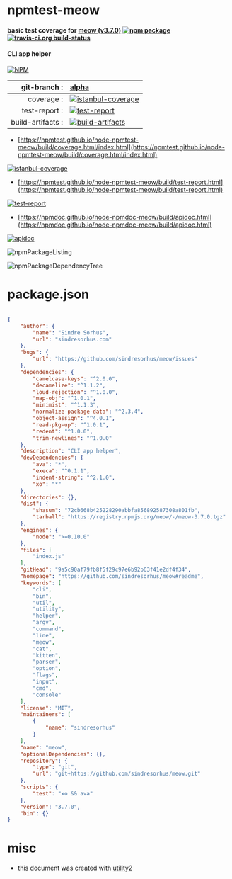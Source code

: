 # npmtest-meow

#### basic test coverage for  [meow (v3.7.0)](https://github.com/sindresorhus/meow#readme)  [![npm package](https://img.shields.io/npm/v/npmtest-meow.svg?style=flat-square)](https://www.npmjs.org/package/npmtest-meow) [![travis-ci.org build-status](https://api.travis-ci.org/npmtest/node-npmtest-meow.svg)](https://travis-ci.org/npmtest/node-npmtest-meow)

#### CLI app helper

[![NPM](https://nodei.co/npm/meow.png?downloads=true&downloadRank=true&stars=true)](https://www.npmjs.com/package/meow)

| git-branch : | [alpha](https://github.com/npmtest/node-npmtest-meow/tree/alpha)|
|--:|:--|
| coverage : | [![istanbul-coverage](https://npmtest.github.io/node-npmtest-meow/build/coverage.badge.svg)](https://npmtest.github.io/node-npmtest-meow/build/coverage.html/index.html)|
| test-report : | [![test-report](https://npmtest.github.io/node-npmtest-meow/build/test-report.badge.svg)](https://npmtest.github.io/node-npmtest-meow/build/test-report.html)|
| build-artifacts : | [![build-artifacts](https://npmtest.github.io/node-npmtest-meow/glyphicons_144_folder_open.png)](https://github.com/npmtest/node-npmtest-meow/tree/gh-pages/build)|

- [https://npmtest.github.io/node-npmtest-meow/build/coverage.html/index.html](https://npmtest.github.io/node-npmtest-meow/build/coverage.html/index.html)

[![istanbul-coverage](https://npmtest.github.io/node-npmtest-meow/build/screenCapture.buildCi.browser.%252Ftmp%252Fbuild%252Fcoverage.lib.html.png)](https://npmtest.github.io/node-npmtest-meow/build/coverage.html/index.html)

- [https://npmtest.github.io/node-npmtest-meow/build/test-report.html](https://npmtest.github.io/node-npmtest-meow/build/test-report.html)

[![test-report](https://npmtest.github.io/node-npmtest-meow/build/screenCapture.buildCi.browser.%252Ftmp%252Fbuild%252Ftest-report.html.png)](https://npmtest.github.io/node-npmtest-meow/build/test-report.html)

- [https://npmdoc.github.io/node-npmdoc-meow/build/apidoc.html](https://npmdoc.github.io/node-npmdoc-meow/build/apidoc.html)

[![apidoc](https://npmdoc.github.io/node-npmdoc-meow/build/screenCapture.buildCi.browser.%252Ftmp%252Fbuild%252Fapidoc.html.png)](https://npmdoc.github.io/node-npmdoc-meow/build/apidoc.html)

![npmPackageListing](https://npmtest.github.io/node-npmtest-meow/build/screenCapture.npmPackageListing.svg)

![npmPackageDependencyTree](https://npmtest.github.io/node-npmtest-meow/build/screenCapture.npmPackageDependencyTree.svg)



# package.json

```json

{
    "author": {
        "name": "Sindre Sorhus",
        "url": "sindresorhus.com"
    },
    "bugs": {
        "url": "https://github.com/sindresorhus/meow/issues"
    },
    "dependencies": {
        "camelcase-keys": "^2.0.0",
        "decamelize": "^1.1.2",
        "loud-rejection": "^1.0.0",
        "map-obj": "^1.0.1",
        "minimist": "^1.1.3",
        "normalize-package-data": "^2.3.4",
        "object-assign": "^4.0.1",
        "read-pkg-up": "^1.0.1",
        "redent": "^1.0.0",
        "trim-newlines": "^1.0.0"
    },
    "description": "CLI app helper",
    "devDependencies": {
        "ava": "*",
        "execa": "^0.1.1",
        "indent-string": "^2.1.0",
        "xo": "*"
    },
    "directories": {},
    "dist": {
        "shasum": "72cb668b425228290abbfa856892587308a801fb",
        "tarball": "https://registry.npmjs.org/meow/-/meow-3.7.0.tgz"
    },
    "engines": {
        "node": ">=0.10.0"
    },
    "files": [
        "index.js"
    ],
    "gitHead": "9a5c90af79fb8f5f29c97e6b92b63f41e2df4f34",
    "homepage": "https://github.com/sindresorhus/meow#readme",
    "keywords": [
        "cli",
        "bin",
        "util",
        "utility",
        "helper",
        "argv",
        "command",
        "line",
        "meow",
        "cat",
        "kitten",
        "parser",
        "option",
        "flags",
        "input",
        "cmd",
        "console"
    ],
    "license": "MIT",
    "maintainers": [
        {
            "name": "sindresorhus"
        }
    ],
    "name": "meow",
    "optionalDependencies": {},
    "repository": {
        "type": "git",
        "url": "git+https://github.com/sindresorhus/meow.git"
    },
    "scripts": {
        "test": "xo && ava"
    },
    "version": "3.7.0",
    "bin": {}
}
```



# misc
- this document was created with [utility2](https://github.com/kaizhu256/node-utility2)

